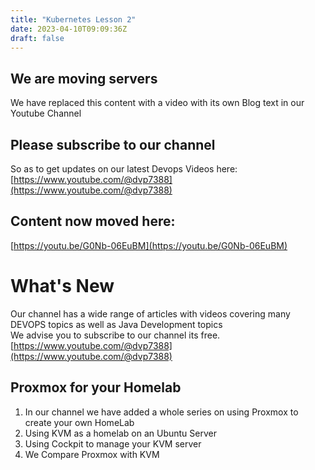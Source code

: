 ```yaml
---
title: "Kubernetes Lesson 2"
date: 2023-04-10T09:09:36Z
draft: false
---
```


## We are moving servers
We have replaced this content with a video with its own Blog text in our Youtube Channel

## Please subscribe to our channel 
So as to get updates on our latest Devops Videos here: \
[https://www.youtube.com/@dvp7388](https://www.youtube.com/@dvp7388)

## Content now moved here:
[https://youtu.be/G0Nb-06EuBM](https://youtu.be/G0Nb-06EuBM)


# What's New
Our channel has a wide range of articles with videos covering many DEVOPS topics as well as Java Development topics \
We advise you to subscribe to our channel its free. \
[https://www.youtube.com/@dvp7388](https://www.youtube.com/@dvp7388)

## Proxmox for your Homelab
1. In our channel we have added a whole series on using Proxmox to create your own HomeLab
2. Using KVM as a homelab on an Ubuntu Server
3. Using Cockpit to manage your KVM server
4. We Compare Proxmox with KVM

